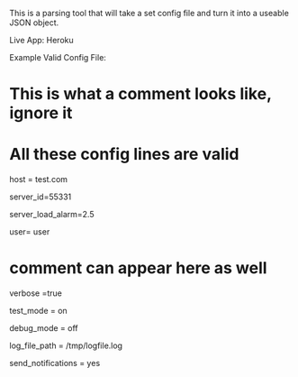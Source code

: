 This is a parsing tool that will take a set config file and turn it into a useable JSON object.

Live App: Heroku

Example Valid Config File:

# This is what a comment looks like, ignore it

# All these config lines are valid

host = test.com

server_id=55331

server_load_alarm=2.5

user= user

# comment can appear here as well

verbose =true

test_mode = on

debug_mode = off

log_file_path = /tmp/logfile.log

send_notifications = yes


